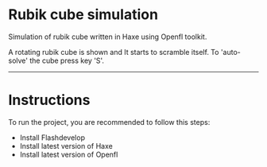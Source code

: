 # Rubik cube simulation

Simulation of rubik cube written in Haxe using Openfl toolkit.

A rotating rubik cube is shown and It starts to scramble itself. To 'auto-solve' the cube press key 'S'.

---
# Instructions

To run the project, you are recommended to follow this steps:
* Install Flashdevelop
* Install latest version of Haxe
* Install latest version of Openfl
